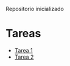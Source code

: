 Repositorio inicializado
# Tareas
- [Tarea 1](https://github.com/HugoTR315/htr-t01/blob/main/docs/t01.md)
- [Tarea 2](https://github.com/HugoTR315/htr-t01/blob/main/docs/t02.md)
